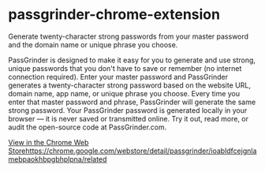 # passgrinder-chrome-extension
 
Generate twenty-character strong passwords from your master password and the domain name or unique phrase you choose.

PassGrinder is designed to make it easy for you to generate and use strong, unique passwords that you don't have to save or remember (no internet connection required). Enter your master password and PassGrinder generates a twenty-character strong password based on the website URL, domain name, app name, or unique phrase you choose. Every time you enter that master password and phrase, PassGrinder will generate the same strong password. Your PassGrinder password is generated locally in your browser — it is never saved or transmitted online. Try it out, read more, or audit the open-source code at PassGrinder.com.

[View in the Chrome Web Store](https://chrome.google.com/webstore/detail/passgrinder/ioabldfcejgnlamebpaokhbpgbhplpna/related)https://chrome.google.com/webstore/detail/passgrinder/ioabldfcejgnlamebpaokhbpgbhplpna/related
